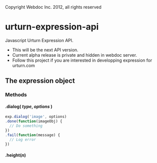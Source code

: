 Copyright Webdoc Inc. 2012, all rights reserved

urturn-expression-api
=====================

Javascript Urturn Expression API.

* This will be the next API version. 
* Current alpha release is private and hidden in webdoc server.
* Follow this project if you are interested in developping expression for urturn.com



## The expression object

### Methods

#### .dialog( _type_, _options_ )

```js
exp.dialog('image', options)
.done(function(imageObj) {
  // Do something
})
.fail(function(message) {
  // Log error
})
```

#### .height(_n_)
